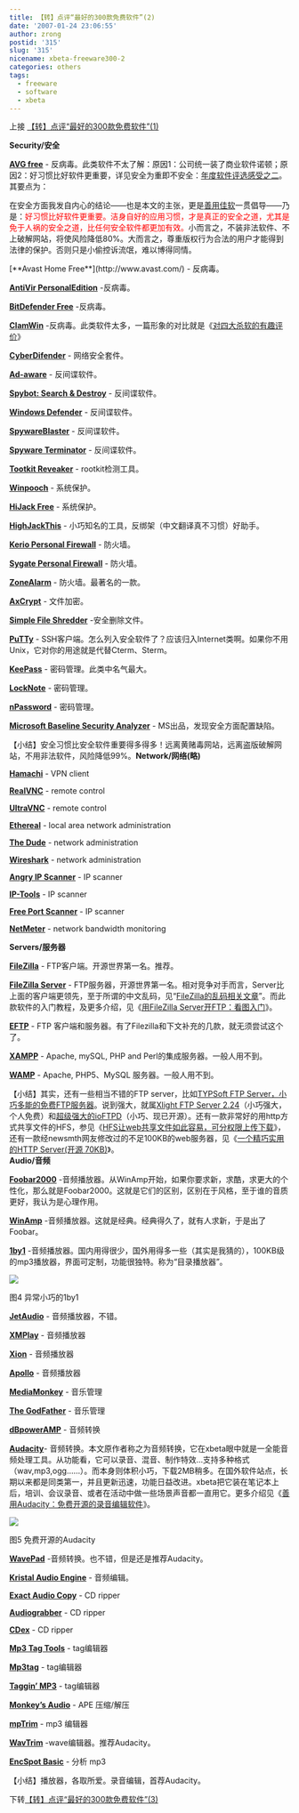 ```yaml
---
title: 【转】点评“最好的300款免费软件”(2)
date: '2007-01-24 23:06:55'
author: zrong
postid: '315'
slug: '315'
nicename: xbeta-freeware300-2
categories: others
tags:
  - freeware
  - software
  - xbeta
---
```


上接 [【转】点评“最好的300款免费软件”(1)](https://blog.zengrong.net/post/314.html)

**Security/安全**

[**AVG free**](http://free.grisoft.com/) -
反病毒。此类软件不太了解：原因1：公司统一装了商业软件诺顿；原因2：好习惯比好软件更重要，详见安全为重即不安全：[年度软件评选感受之二](http://blog.sina.com.cn/u/46dac66f0100072t)。其要点为：  

在安全方面我发自内心的结论——也是本文的主张，更是[善用佳软](http://blog.sina.com.cn/m/xbeta)一贯倡导——乃是：<font color="#ff0000">好习惯比好软件更重要。洁身自好的应用习惯，才是真正的安全之道，尤其是免于人祸的安全之道，比任何安全软件都更加有效。</font>小而言之，不装非法软件、不上破解网站，将使风险降低80%。大而言之，尊重版权行为合法的用户才能得到法律的保护。否则只是小偷控诉流氓，难以博得同情。

<!--more-->[**Avast Home Free**](http://www.avast.com/) - 反病毒。

[**AntiVir PersonalEdition**](http://www.free-av.com/) -反病毒。

[**BitDefender
Free**](http://www.bitdefender.com/site/Main/view/Download-Free-Products.html?menu_id=21) -反病毒。

[**ClamWin**](http://clamwin.com/) -反病毒。此类软件太多，一篇形象的对比就是《[对四大杀软的有趣评价](http://blog.sina.com.cn/u/46dac66f010002pn)》

[**CyberDifender**](http://www.cyberdefender.com/products.html) -
网络安全套件。

[**Ad-aware**](http://www.lavasoftusa.com/software/adaware/) -
反间谍软件。

[**Spybot: Search & Destroy**](http://www.spybot.info/) - 反间谍软件。

[**Windows
Defender**](http://www.microsoft.com/downloads/details.aspx?FamilyId=435BFCE7-DA2B-4A6A-AFA4-F7F14E605A0D&displaylang=en) -
反间谍软件。

[**SpywareBlaster**](http://www.javacoolsoftware.com/) - 反间谍软件。

[**Spyware Terminator**](http://www.spywareterminator.com/) -
反间谍软件。

[**Tootkit
Reveaker**](http://www.microsoft.com/technet/sysinternals/utilities/RootkitRevealer.mspx) -
rootkit检测工具。

[**Winpooch**](http://winpooch.free.fr/page/home.php?lang=en&page=home) -
系统保护。

[**HiJack Free**](http://www.hijackfree.com/en/hijackfree/) - 系统保护。

[**HighJackThis**](http://www.spywareinfo.com/%7Emerijn/) -
小巧知名的工具，反绑架（中文翻译真不习惯）好助手。

[**Kerio Personal
Firewall**](http://www.filehippo.com/download_kerio_personal_firewall/?468) -
防火墙。

[**Sygate Personal
Firewall**](http://www.filehippo.com/download_sygate_personal_firewall/) -
防火墙。

[**ZoneAlarm**](http://www.zonelabs.com/store/content/company/products/znalm/freeDownload.jsp?dc=12bms&ctry=%E2%8C%A9=bg) -
防火墙。最著名的一款。

[**AxCrypt**](http://axcrypt.axantum.com/) - 文件加密。

[**Simple File Shredder**](http://www.scar5.com/) -安全删除文件。

[**PuTTy**](http://www.chiark.greenend.org.uk/%7Esgtatham/putty/) -
SSH客户端。怎么列入安全软件了？应该归入Internet类啊。如果你不用Unix，它对你的用途就是代替Cterm、Sterm。

[**KeePass**](http://keepass.info/) - 密码管理。此类中名气最大。

[**LockNote**](http://locknote.steganos.com/) - 密码管理。

[**nPassword**](http://zeraha.org/dload.php?action=file&file_id=42) -
密码管理。

[**Microsoft Baseline Security
Analyzer**](http://www.microsoft.com/downloads/details.aspx?FamilyID=4b4aba06-b5f9-4dad-be9d-7b51ec2e5ac9&DisplayLang=en) -
MS出品，发现安全方面配置缺陷。

【小结】安全习惯比安全软件重要得多得多！远离黄赌毒网站，远离盗版破解网站，不用非法软件，风险降低99%。**Network/网络(略)**

[**Hamachi**](http://www.hamachi.cc/) - VPN client

[**RealVNC**](http://www.realvnc.com/) - remote control

[**UltraVNC**](http://ultravnc.sourceforge.net/) - remote control

[**Ethereal**](http://www.ethereal.com/) - local area network
administration

[**The Dude**](http://www.mikrotik.com/thedude.php) - network
administration

[**Wireshark**](http://www.wireshark.org/) - network administration

[**Angry IP Scanner**](http://www.angryziber.com/ipscan/) - IP scanner

[**IP-Tools**](http://www.ks-soft.net/ip-tools.eng/) - IP scanner

[**Free Port
Scanner**](http://www.nsauditor.com/network_tools/free_port_scanner.html) -
IP scanner

[**NetMeter**](http://readerror.gmxhome.de/) - network bandwidth
monitoring

**Servers/服务器**

[**FileZilla**](http://filezilla.sourceforge.net/) -
FTP客户端。开源世界第一名。推荐。

[**FileZilla Server**](http://filezilla.sourceforge.net/) -
FTP服务器，开源世界第一名。相对竞争对手而言，Server比上面的客户端更领先，至于所谓的中文乱码，见“[FileZilla的乱码相关文章](http://blog.sina.com.cn/u/46dac66f010005lz)”。而此款软件的入门教程，及更多介绍，见《[用FileZilla
Server开FTP：看图入门](http://blog.sina.com.cn/u/46dac66f010003cm)》。

[**EFTP**](http://www.encrypted-ftp.com/) - FTP
客户端和服务器。有了Filezilla和下文补充的几款，就无须尝试这个了。

[**XAMPP**](http://www.apachefriends.org/en/xampp-windows.html) -
Apache, mySQL, PHP and Perl的集成服务器。一般人用不到。

[**WAMP**](http://www.en.wampserver.com/) - Apache, PHP5、MySQL
服务器。一般人用不到。

【小结】其实，还有一些相当不错的FTP server，比如[TYPSoft FTP
Server，小巧多能的免费FTP服务器](http://blog.sina.com.cn/u/46dac66f010005ln)。说到强大，就属[Xlight
FTP Server
2.24](http://blog.sina.com.cn/u/46dac66f010005st)（小巧强大，个人免费）和[超级强大的ioFTPD](http://blog.sina.com.cn/u/46dac66f0100065n)（小巧、现已开源）。还有一款非常好的用http方式共享文件的HFS，参见《[HFS让web共享文件如此容易，可分权限上传下载](http://blog.sina.com.cn/u/46dac66f010001sz)》，还有一款经newsmth网友修改过的不足100KB的web服务器，见《[一个精巧实用的HTTP
Server(开源 70KB)](http://blog.sina.com.cn/u/46dac66f010006qz)》。  
**Audio/音频**

[**Foobar2000**](http://www.foobar2000.com/) -音频播放器。从WinAmp开始，如果你要求新，求酷，求更大的个性化，那么就是Foobar2000。这就是它们的区别，区别在于风格，至于谁的音质更好，我认为是心理作用。

[**WinAmp**](http://www.winamp.com/) -音频播放器。这就是经典。经典得久了，就有人求新，于是出了Foobar。

[**1by1**](http://www.mpesch3.de/) -音频播放器。国内用得很少，国外用得多一些（其实是我猜的），100KB级的mp3播放器，界面可定制，功能很独特。称为“目录播放器”。

![](http://img2.pconline.com.cn/pconline/0701/10/940853_4.jpg)

图4 异常小巧的1by1

[**JetAudio**](http://www.jetaudio.com/) - 音频播放器，不错。

[**XMPlay**](http://support.xmplay.com/) - 音频播放器

[**Xion**](http://xion.r2.com.au/) - 音频播放器

[**Apollo**](http://koti.welho.com/hylinen/apollo/) - 音频播放器

[**MediaMonkey**](http://www.mediamonkey.com/) - 音乐管理

[**The GodFather**](http://users.otenet.gr/%7Ejtcliper/tgf/) - 音乐管理

[**dBpowerAMP**](http://www.dbpoweramp.com/) - 音频转换

[**Audacity**](http://audacity.sourceforge.net/)-
音频转换。本文原作者称之为音频转换，它在xbeta眼中就是一全能音频处理工具。从功能看，它可以录音、混音、制作特效…支持多种格式（wav,mp3,ogg……）。而本身则体积小巧，下载2MB稍多。在国外软件站点，长期以来都是同类第一，并且更新迅速，功能日益改进。xbeta把它装在笔记本上后，培训、会议录音、或者在活动中做一些场景声音都一直用它。更多介绍见《[善用Audacity：免费开源的录音编辑软件](http://blog.sina.com.cn/u/46dac66f010000ka)》。

![](http://img2.pconline.com.cn/pconline/0701/10/940853_5.jpg)

图5 免费开源的Audacity

[**WavePad**](http://www.nch.com.au/wavepad/index_b.html?ref=google&ref2=c18wavepadmp3&ref3=sale) -音频转换。也不错，但是还是推荐Audacity。

[**Kristal Audio Engine**](http://www.kreatives.org/kristal/) -
音频编辑。

[**Exact Audio Copy**](http://www.exactaudiocopy.de/) - CD ripper

[**Audiograbber**](http://www.audiograbber.com-us.net/) - CD ripper

[**CDex**](http://sourceforge.net/projects/cdexos/) - CD ripper

[**Mp3 Tag Tools**](http://massid3lib.sourceforge.net/) - tag编辑器

[**Mp3tag**](http://www.mp3tag.de/en/) - tag编辑器

[**Taggin’ MP3**](http://lazorsoftware.com/) - tag编辑器

[**Monkey’s Audio**](http://www.monkeysaudio.com/) - APE 压缩/解压

[**mpTrim**](http://www.mptrim.com/) - mp3 编辑器

[**WavTrim**](http://www.mptrim.com/WavTrim.html) -wave编辑器。推荐Audacity。

[**EncSpot Basic**](http://www.guerillasoft.co.uk/encspot/) - 分析 mp3

【小结】播放器，各取所爱。录音编辑，首荐Audacity。

下转[【转】点评“最好的300款免费软件”(3)](https://blog.zengrong.net/post/374.html)

